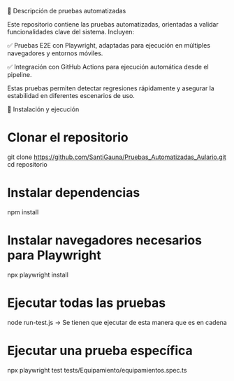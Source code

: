 🧪 Descripción de pruebas automatizadas

Este repositorio contiene las pruebas automatizadas, orientadas a validar funcionalidades clave del sistema. Incluyen:

✅ Pruebas E2E con Playwright, adaptadas para ejecución en múltiples navegadores y entornos móviles.

✅ Integración con GitHub Actions para ejecución automática desde el pipeline.

Estas pruebas permiten detectar regresiones rápidamente y asegurar la estabilidad en diferentes escenarios de uso.

🚀 Instalación y ejecución

# Clonar el repositorio
git clone https://github.com/SantiGauna/Pruebas_Automatizadas_Aulario.git
cd repositorio

# Instalar dependencias
npm install

# Instalar navegadores necesarios para Playwright
npx playwright install

# Ejecutar todas las pruebas
node run-test.js -> Se tienen que ejecutar de esta manera que es en cadena


# Ejecutar una prueba específica
npx playwright test tests/Equipamiento/equipamientos.spec.ts